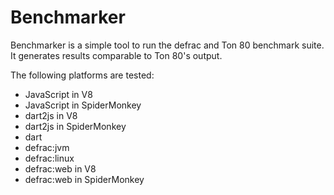 Benchmarker
===========
Benchmarker is a simple tool to run the defrac and Ton 80 benchmark suite.
It generates results comparable to Ton 80's output.

The following platforms are tested:
* JavaScript in V8
* JavaScript in SpiderMonkey
* dart2js in V8
* dart2js in SpiderMonkey
* dart
* defrac:jvm
* defrac:linux
* defrac:web in V8
* defrac:web in SpiderMonkey
